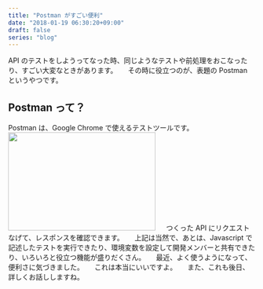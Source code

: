 ```yaml
---
title: "Postman がすごい便利"
date: "2018-01-19 06:30:20+09:00"
draft: false
series: "blog"
---
```

API のテストをしようってなった時、同じようなテストや前処理をおこなったり、すごい大変なときがあります。
　
その時に役立つのが、表題の Postman というやつです。
　
<h2>Postman って？</h2>

Postman は、Google Chrome で使えるテストツールです。
　
<img src="https://hiroshifujita.com/cms/wp-content/uploads/2018/01/0d7c7137e24dc9879b2a99df871cc9d7-300x200.png" alt="" width="300" height="200" class="alignnone size-medium wp-image-362" />
　
つくった API にリクエストなげて、レスポンスを確認できます。
　
上記は当然で、あとは、Javascript で記述したテストを実行できたり、環境変数を設定して開発メンバーと共有できたり、いろいろと役立つ機能が盛りだくさん。
　
最近、よく使うようになって、便利さに気づきました。
　
これは本当にいいですよ。
　
また、これも後日、詳しくお話ししますね。